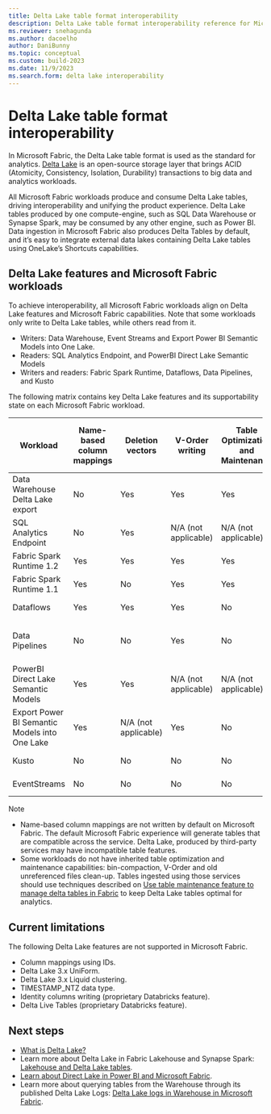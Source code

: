 ```yaml
---
title: Delta Lake table format interoperability
description: Delta Lake table format interoperability reference for Microsoft Fabric 
ms.reviewer: snehagunda
ms.author: dacoelho
author: DaniBunny
ms.topic: conceptual
ms.custom: build-2023
ms.date: 11/9/2023
ms.search.form: delta lake interoperability
---
```


# Delta Lake table format interoperability

In Microsoft Fabric, the Delta Lake table format is used as the standard for analytics. [Delta Lake](https://docs.delta.io/latest/delta-intro.html) is an open-source storage layer that brings ACID (Atomicity, Consistency, Isolation, Durability) transactions to big data and analytics workloads. 

All Microsoft Fabric workloads produce and consume Delta Lake tables, driving interoperability and unifying the product experience. Delta Lake tables produced by one compute-engine, such as SQL Data Warehouse or Synapse Spark, may be consumed by any other engine, such as Power BI. Data ingestion in Microsoft Fabric also produces Delta Tables by default, and it’s easy to integrate external data lakes containing Delta Lake tables using OneLake’s Shortcuts capabilities. 

## Delta Lake features and Microsoft Fabric workloads

To achieve interoperability, all Microsoft Fabric workloads align on Delta Lake features and Microsoft Fabric capabilities. Note that some workloads only write to Delta Lake tables, while others read from it. 

* Writers: Data Warehouse, Event Streams and Export Power BI Semantic Models into One Lake. 
* Readers: SQL Analytics Endpoint, and PowerBI Direct Lake Semantic Models 
* Writers and readers: Fabric Spark Runtime, Dataflows, Data Pipelines, and Kusto  

The following matrix contains key Delta Lake features and its supportability state on each Microsoft Fabric workload.

|Workload|Name-based column mappings|Deletion vectors|V-Order writing|Table Optimization and Maintenance|Write Partitions|Read Partitions|Delta reader/writer version and default table features|
|---------|---------|---------|---------|---------|---------|---------|---------|
|Data Warehouse Delta Lake export|No|Yes|Yes|Yes|No|Yes|Reader: 3 Writer: 7 Deletion Vectors|
SQL Analytics Endpoint|No|Yes|N/A (not applicable)|N/A (not applicable)|N/A (not applicable)|Yes|N/A (not applicable)|
Fabric Spark Runtime 1.2|Yes|Yes|Yes|Yes|Yes|Yes|Reader: 1 Writer: 2 |
Fabric Spark Runtime 1.1|Yes|No|Yes|Yes|Yes|Yes|Reader: 1 Writer: 2 |
Dataflows|Yes|Yes|Yes|No|Yes|Yes|Reader: 1 Writer: 2 |
Data Pipelines|No|No|Yes|No|Yes,|Yes|Reader: 1 Writer: 2 Overwrite only|
PowerBI Direct Lake Semantic Models|Yes|Yes|N/A (not applicable)|N/A (not applicable)|N/A (not applicable)|Yes|N/A (not applicable)|
Export Power BI Semantic Models into One Lake|Yes|N/A (not applicable)|Yes|No|Yes|N/A (not applicable)|Reader: 2 Writer: 5|
Kusto|No|No|No|No|Yes|Yes|Reader: 1 Writer: 1|
EventStreams|No|No|No|No|Yes|N/A (not applicable)|Reader: 1 Writer: 2|

> [!NOTE]
>
> * Name-based column mappings are not written by default on Microsoft Fabric. The default Microsoft Fabric experience will generate tables that are compatible across the service. Delta Lake, produced by third-party services may have incompatible table features.
> * Some workloads do not have inherited table optimization and maintenance capabilities: bin-compaction, V-Order and old unreferenced files clean-up. Tables ingested using those services should use techniques described on [Use table maintenance feature to manage delta tables in Fabric](../data-engineering/lakehouse-table-maintenance.md) to keep Delta Lake tables optimal for analytics. 

## Current limitations

The following Delta Lake features are not supported in Microsoft Fabric.

* Column mappings using IDs.
* Delta Lake 3.x UniForm.
* Delta Lake 3.x Liquid clustering.
* TIMESTAMP_NTZ data type.
* Identity columns writing (proprietary Databricks feature).
* Delta Live Tables (proprietary Databricks feature).

## Next steps

* [What is Delta Lake?](/azure/synapse-analytics/spark/apache-spark-what-is-delta-lake)
* Learn more about Delta Lake in Fabric Lakehouse and Synapse Spark: [Lakehouse and Delta Lake tables](../data-engineering/lakehouse-and-delta-tables.md).
* [Learn about Direct Lake in Power BI and Microsoft Fabric](/power-bi/enterprise/directlake-overview).
* Learn more about querying tables from the Warehouse through its published Delta Lake Logs: [Delta Lake logs in Warehouse in Microsoft Fabric](../data-warehouse/query-delta-lake-logs.md).
